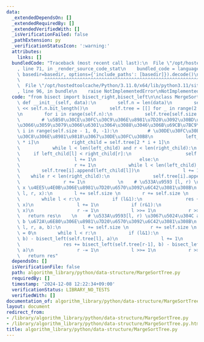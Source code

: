 ```yaml
---
data:
  _extendedDependsOn: []
  _extendedRequiredBy: []
  _extendedVerifiedWith: []
  _isVerificationFailed: false
  _pathExtension: py
  _verificationStatusIcon: ':warning:'
  attributes:
    links: []
  bundledCode: "Traceback (most recent call last):\n  File \"/opt/hostedtoolcache/Python/3.11.0/x64/lib/python3.11/site-packages/onlinejudge_verify/documentation/build.py\"\
    , line 71, in _render_source_code_stat\n    bundled_code = language.bundle(stat.path,\
    \ basedir=basedir, options={'include_paths': [basedir]}).decode()\n          \
    \         ^^^^^^^^^^^^^^^^^^^^^^^^^^^^^^^^^^^^^^^^^^^^^^^^^^^^^^^^^^^^^^^^^^^^^^^^^^^^^^^^^\n\
    \  File \"/opt/hostedtoolcache/Python/3.11.0/x64/lib/python3.11/site-packages/onlinejudge_verify/languages/python.py\"\
    , line 96, in bundle\n    raise NotImplementedError\nNotImplementedError\n"
  code: "from bisect import bisect_right,bisect_left\n\nclass MergeSortTree:\n   \
    \ def __init__(self, data):\n        self.n = len(data)\n        self.size = 1\
    \ << self.n.bit_length()\n        self.tree = [[] for _ in range(2 * self.size)]\n\
    \n        for i in range(self.n):\n            self.tree[self.size + i] = [data[i]]\n\
    \        # \u5B50\u30CE\u30FC\u30C9\u306E\u8981\u7D20\u3092\u30BD\u30FC\u30C8\u3057\
    \u3066\u3059\u3079\u3066\u6301\u3064\u3088\u3046\u306B\u69CB\u7BC9\n        for\
    \ i in range(self.size - 1, 0, -1):\n           # \u30DE\u30FC\u30B8\u30BD\u30FC\
    \u30C8\u306E\u8981\u9818\u3067\u30DE\u30FC\u30B8\n            left_child = self.tree[2\
    \ * i]\n            right_child = self.tree[2 * i + 1]\n            l,r = 0,0\n\
    \            while l < len(left_child) and r < len(right_child):\n           \
    \     if left_child[l] < right_child[r]:\n                    self.tree[i].append(left_child[l])\n\
    \                    l += 1\n                else:\n                    self.tree[i].append(right_child[r])\n\
    \                    r += 1\n            while l < len(left_child):\n        \
    \        self.tree[i].append(left_child[l])\n                l += 1\n        \
    \    while r < len(right_child):\n                self.tree[i].append(right_child[r])\n\
    \                r += 1\n            \n    # \u533A\u9593 [l, r) \u3067\u5024\u304C\
    \ x \u4EE5\u4E0B\u306E\u8981\u7D20\u6570\u3092\u6C42\u3081\u308B\n    def query_leq(self,\
    \ l, r, x):\n        l += self.size \n        r += self.size \n        res = 0\n\
    \        while l < r:\n            if (l&1):\n                res += bisect_right(self.tree[l],\
    \ x)\n                l += 1\n            if (r&1):\n                res += bisect_right(self.tree[r-1],\
    \ x)\n                r -= 1\n            l >>= 1\n            r >>= 1\n     \
    \   return res\n    \n    # \u533A\u9593[l, r) \u3067\u5024\u304C a \u4EE5\u4E0A\
    \ b \u672A\u6E80\u306E\u8981\u7D20\u6570\u3092\u6C42\u3081\u308B\n    def query_range(self,\
    \ l, r, a, b):\n        l += self.size \n        r += self.size \n        res\
    \ = 0\n        while l < r:\n            if (l&1):\n                res += bisect_left(self.tree[l],\
    \ b) - bisect_left(self.tree[l], a)\n                l += 1\n            if (r&1):\n\
    \                res += bisect_left(self.tree[r-1], b) - bisect_left(self.tree[r-1],\
    \ a)\n                r -= 1\n            l >>= 1\n            r >>= 1\n     \
    \   return res"
  dependsOn: []
  isVerificationFile: false
  path: algorithm_library/python/data-structure/MargeSortTree.py
  requiredBy: []
  timestamp: '2024-12-08 12:22:34+09:00'
  verificationStatus: LIBRARY_NO_TESTS
  verifiedWith: []
documentation_of: algorithm_library/python/data-structure/MargeSortTree.py
layout: document
redirect_from:
- /library/algorithm_library/python/data-structure/MargeSortTree.py
- /library/algorithm_library/python/data-structure/MargeSortTree.py.html
title: algorithm_library/python/data-structure/MargeSortTree.py
---
```

